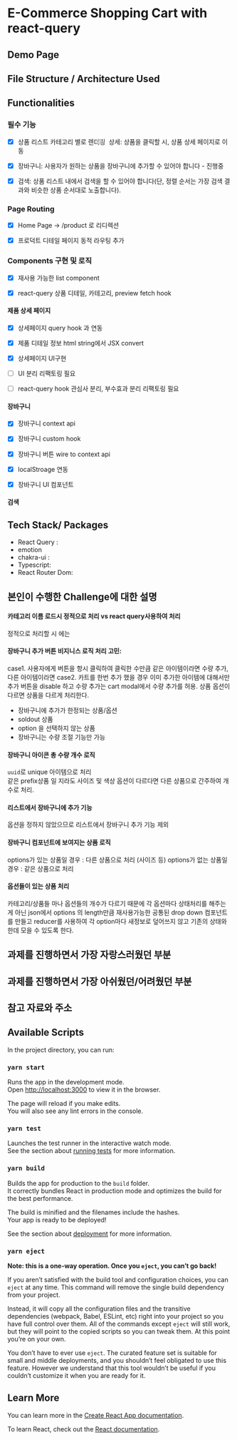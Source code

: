 # E-Commerce Shopping Cart with react-query

## Demo Page

## File Structure / Architecture Used

## Functionalities

### 필수 기능

- [x] 상품 리스트 카테고리 별로 렌더링
      <input type="checkbox" disabled checked />
      상세: 상품을 클릭할 시, 상품 상세 페이지로 이동

- [x] 장바구니: 사용자가 원하는 상품을 장바구니에 추가할 수 있어야 합니다 - 진행중

- [x] 검색: 상품 리스트 내에서 검색을 할 수 있어야 합니다(단, 정렬 순서는 가장 검색 결과와 비슷한 상품 순서대로 노출합니다).

### Page Routing

- [x] Home Page -> /product 로 리디렉션

- [x] 프로덕트 디테일 페이지 동적 라우팅 추가

### Components 구현 및 로직

- [x] 재사용 가능한 list component

- [x] react-query 상품 디테일, 카테고리, preview fetch hook

#### 제품 상세 페이지

- [x] 상세페이지 query hook 과 연동

- [x] 제품 디테일 정보 html string에서 JSX convert

- [x] 상세페이지 UI구현

- [ ] UI 분리 리팩토링 필요

- [ ] react-query hook 관심사 분리, 부수효과 분리 리팩토링 필요

#### 장바구니

- [x] 장바구니 context api

- [x] 장바구니 custom hook

- [x] 장바구니 버튼 wire to context api

- [x] localStroage 연동

- [x] 장바구니 UI 컴포넌트

#### 검색

## Tech Stack/ Packages

- React Query :
- emotion
- chakra-ui :
- Typescript:
- React Router Dom:

## 본인이 수행한 Challenge에 대한 설명

#### 카테고리 이름 로드시 정적으로 처리 vs react query사용하여 처리

정적으로 처리할 시 에는

#### 장바구니 추가 버튼 비지니스 로직 처리 고민:

case1. 사용자에게 버튼을 항시 클릭하여 클릭한 수만큼 같은 아이템이라면 수량 추가, 다른 아이템이라면
case2. 카트를 한번 추가 했을 경우 이미 추가한 아이템에 대해서만 추가 버튼을 disable 하고 수량 추가는 cart modal에서 수량 추가를 허용.
상품 옵션이 다르면 상품을 다르게 처리한다.

- 장바구니에 추가가 한정되는 상품/옵션
- soldout 상품
- option 을 선택하지 않는 상품
- 장바구니는 수량 조절 기능만 가능

#### 장바구니 아이콘 총 수량 개수 로직

`uuid`로 unique 아이템으로 처리  
같은 prefix상품 일 지라도 사이즈 및 색상 옵션이 다르다면 다른 상품으로 간주하여 개수로 처리.

#### 리스트에서 장바구니에 추가 기능

옵션을 정하지 않았으므로 리스트에서 장바구니 추가 기능 제외

#### 장바구니 컴포넌트에 보여지는 상품 로직

options가 있는 상품일 경우 : 다른 상품으로 처리 (사이즈 등)
options가 없는 상품일 경우 : 같은 상품으로 처리

#### 옵션들이 있는 상품 처리

카테고리/상품들 마나 옵션들의 개수가 다르기 때문에 각 옵션마다 상태처리를 해주는게 아닌 json에서 options 의 length만큼 재사용가능한 공통된 drop down 컴포넌트를 만들고 reducer를 사용하여 각 option마다 새정보로 덮어쓰지 않고 기존의 상태와 한데 모을 수 있도록 한다.

## 과제를 진행하면서 가장 자랑스러웠던 부분

## 과제를 진행하면서 가장 아쉬웠던/어려웠던 부분

## 참고 자료와 주소

## Available Scripts

In the project directory, you can run:

### `yarn start`

Runs the app in the development mode.\
Open [http://localhost:3000](http://localhost:3000) to view it in the browser.

The page will reload if you make edits.\
You will also see any lint errors in the console.

### `yarn test`

Launches the test runner in the interactive watch mode.\
See the section about [running tests](https://facebook.github.io/create-react-app/docs/running-tests) for more information.

### `yarn build`

Builds the app for production to the `build` folder.\
It correctly bundles React in production mode and optimizes the build for the best performance.

The build is minified and the filenames include the hashes.\
Your app is ready to be deployed!

See the section about [deployment](https://facebook.github.io/create-react-app/docs/deployment) for more information.

### `yarn eject`

**Note: this is a one-way operation. Once you `eject`, you can’t go back!**

If you aren’t satisfied with the build tool and configuration choices, you can `eject` at any time. This command will remove the single build dependency from your project.

Instead, it will copy all the configuration files and the transitive dependencies (webpack, Babel, ESLint, etc) right into your project so you have full control over them. All of the commands except `eject` will still work, but they will point to the copied scripts so you can tweak them. At this point you’re on your own.

You don’t have to ever use `eject`. The curated feature set is suitable for small and middle deployments, and you shouldn’t feel obligated to use this feature. However we understand that this tool wouldn’t be useful if you couldn’t customize it when you are ready for it.

## Learn More

You can learn more in the [Create React App documentation](https://facebook.github.io/create-react-app/docs/getting-started).

To learn React, check out the [React documentation](https://reactjs.org/).
